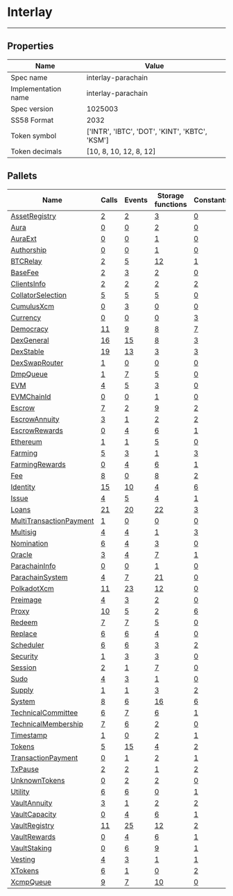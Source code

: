 # Interlay

---------

## Properties
| Name | Value |
| -------- | -------- |
| Spec name     | interlay-parachain     |
| Implementation name     | interlay-parachain     |
| Spec version     | 1025003     |
| SS58 Format     | 2032     |
| Token symbol      | ['INTR', 'IBTC', 'DOT', 'KINT', 'KBTC', 'KSM']     |
| Token decimals      | [10, 8, 10, 12, 8, 12]     |

## Pallets
| Name | Calls | Events | Storage functions | Constants | Errors |
| -------- | -------- | -------- | -------- | -------- | -------- |
| [AssetRegistry](assetregistry.md) | [2](assetregistry.md#calls) | [2](assetregistry.md#events) | [3](assetregistry.md#storage-functions) | [0](assetregistry.md#constants) | [5](assetregistry.md#errors) |
| [Aura](aura.md) | [0](aura.md#calls) | [0](aura.md#events) | [2](aura.md#storage-functions) | [0](aura.md#constants) | [0](aura.md#errors) |
| [AuraExt](auraext.md) | [0](auraext.md#calls) | [0](auraext.md#events) | [1](auraext.md#storage-functions) | [0](auraext.md#constants) | [0](auraext.md#errors) |
| [Authorship](authorship.md) | [0](authorship.md#calls) | [0](authorship.md#events) | [1](authorship.md#storage-functions) | [0](authorship.md#constants) | [0](authorship.md#errors) |
| [BTCRelay](btcrelay.md) | [2](btcrelay.md#calls) | [5](btcrelay.md#events) | [12](btcrelay.md#storage-functions) | [1](btcrelay.md#constants) | [52](btcrelay.md#errors) |
| [BaseFee](basefee.md) | [2](basefee.md#calls) | [3](basefee.md#events) | [2](basefee.md#storage-functions) | [0](basefee.md#constants) | [0](basefee.md#errors) |
| [ClientsInfo](clientsinfo.md) | [2](clientsinfo.md#calls) | [2](clientsinfo.md#events) | [2](clientsinfo.md#storage-functions) | [2](clientsinfo.md#constants) | [0](clientsinfo.md#errors) |
| [CollatorSelection](collatorselection.md) | [5](collatorselection.md#calls) | [5](collatorselection.md#events) | [5](collatorselection.md#storage-functions) | [0](collatorselection.md#constants) | [10](collatorselection.md#errors) |
| [CumulusXcm](cumulusxcm.md) | [0](cumulusxcm.md#calls) | [3](cumulusxcm.md#events) | [0](cumulusxcm.md#storage-functions) | [0](cumulusxcm.md#constants) | [0](cumulusxcm.md#errors) |
| [Currency](currency.md) | [0](currency.md#calls) | [0](currency.md#events) | [0](currency.md#storage-functions) | [3](currency.md#constants) | [2](currency.md#errors) |
| [Democracy](democracy.md) | [11](democracy.md#calls) | [9](democracy.md#events) | [8](democracy.md#storage-functions) | [7](democracy.md#constants) | [16](democracy.md#errors) |
| [DexGeneral](dexgeneral.md) | [16](dexgeneral.md#calls) | [15](dexgeneral.md#events) | [8](dexgeneral.md#storage-functions) | [3](dexgeneral.md#constants) | [28](dexgeneral.md#errors) |
| [DexStable](dexstable.md) | [19](dexstable.md#calls) | [13](dexstable.md#events) | [3](dexstable.md#storage-functions) | [3](dexstable.md#constants) | [31](dexstable.md#errors) |
| [DexSwapRouter](dexswaprouter.md) | [1](dexswaprouter.md#calls) | [0](dexswaprouter.md#events) | [0](dexswaprouter.md#storage-functions) | [0](dexswaprouter.md#constants) | [6](dexswaprouter.md#errors) |
| [DmpQueue](dmpqueue.md) | [1](dmpqueue.md#calls) | [7](dmpqueue.md#events) | [5](dmpqueue.md#storage-functions) | [0](dmpqueue.md#constants) | [2](dmpqueue.md#errors) |
| [EVM](evm.md) | [4](evm.md#calls) | [5](evm.md#events) | [3](evm.md#storage-functions) | [0](evm.md#constants) | [11](evm.md#errors) |
| [EVMChainId](evmchainid.md) | [0](evmchainid.md#calls) | [0](evmchainid.md#events) | [1](evmchainid.md#storage-functions) | [0](evmchainid.md#constants) | [0](evmchainid.md#errors) |
| [Escrow](escrow.md) | [7](escrow.md#calls) | [2](escrow.md#events) | [9](escrow.md#storage-functions) | [2](escrow.md#constants) | [13](escrow.md#errors) |
| [EscrowAnnuity](escrowannuity.md) | [3](escrowannuity.md#calls) | [1](escrowannuity.md#events) | [2](escrowannuity.md#storage-functions) | [2](escrowannuity.md#constants) | [0](escrowannuity.md#errors) |
| [EscrowRewards](escrowrewards.md) | [0](escrowrewards.md#calls) | [4](escrowrewards.md#events) | [6](escrowrewards.md#storage-functions) | [1](escrowrewards.md#constants) | [4](escrowrewards.md#errors) |
| [Ethereum](ethereum.md) | [1](ethereum.md#calls) | [1](ethereum.md#events) | [5](ethereum.md#storage-functions) | [0](ethereum.md#constants) | [2](ethereum.md#errors) |
| [Farming](farming.md) | [5](farming.md#calls) | [3](farming.md#events) | [1](farming.md#storage-functions) | [3](farming.md#constants) | [2](farming.md#errors) |
| [FarmingRewards](farmingrewards.md) | [0](farmingrewards.md#calls) | [4](farmingrewards.md#events) | [6](farmingrewards.md#storage-functions) | [1](farmingrewards.md#constants) | [4](farmingrewards.md#errors) |
| [Fee](fee.md) | [8](fee.md#calls) | [0](fee.md#events) | [8](fee.md#storage-functions) | [2](fee.md#constants) | [2](fee.md#errors) |
| [Identity](identity.md) | [15](identity.md#calls) | [10](identity.md#events) | [4](identity.md#storage-functions) | [6](identity.md#constants) | [18](identity.md#errors) |
| [Issue](issue.md) | [4](issue.md#calls) | [5](issue.md#events) | [4](issue.md#storage-functions) | [1](issue.md#constants) | [9](issue.md#errors) |
| [Loans](loans.md) | [21](loans.md#calls) | [20](loans.md#events) | [22](loans.md#storage-functions) | [3](loans.md#constants) | [26](loans.md#errors) |
| [MultiTransactionPayment](multitransactionpayment.md) | [1](multitransactionpayment.md#calls) | [0](multitransactionpayment.md#events) | [0](multitransactionpayment.md#storage-functions) | [0](multitransactionpayment.md#constants) | [0](multitransactionpayment.md#errors) |
| [Multisig](multisig.md) | [4](multisig.md#calls) | [4](multisig.md#events) | [1](multisig.md#storage-functions) | [3](multisig.md#constants) | [14](multisig.md#errors) |
| [Nomination](nomination.md) | [6](nomination.md#calls) | [4](nomination.md#events) | [3](nomination.md#storage-functions) | [0](nomination.md#constants) | [7](nomination.md#errors) |
| [Oracle](oracle.md) | [3](oracle.md#calls) | [4](oracle.md#events) | [7](oracle.md#storage-functions) | [1](oracle.md#constants) | [3](oracle.md#errors) |
| [ParachainInfo](parachaininfo.md) | [0](parachaininfo.md#calls) | [0](parachaininfo.md#events) | [1](parachaininfo.md#storage-functions) | [0](parachaininfo.md#constants) | [0](parachaininfo.md#errors) |
| [ParachainSystem](parachainsystem.md) | [4](parachainsystem.md#calls) | [7](parachainsystem.md#events) | [21](parachainsystem.md#storage-functions) | [0](parachainsystem.md#constants) | [8](parachainsystem.md#errors) |
| [PolkadotXcm](polkadotxcm.md) | [11](polkadotxcm.md#calls) | [23](polkadotxcm.md#events) | [12](polkadotxcm.md#storage-functions) | [0](polkadotxcm.md#constants) | [20](polkadotxcm.md#errors) |
| [Preimage](preimage.md) | [4](preimage.md#calls) | [3](preimage.md#events) | [2](preimage.md#storage-functions) | [0](preimage.md#constants) | [6](preimage.md#errors) |
| [Proxy](proxy.md) | [10](proxy.md#calls) | [5](proxy.md#events) | [2](proxy.md#storage-functions) | [6](proxy.md#constants) | [8](proxy.md#errors) |
| [Redeem](redeem.md) | [7](redeem.md#calls) | [7](redeem.md#events) | [5](redeem.md#storage-functions) | [0](redeem.md#constants) | [9](redeem.md#errors) |
| [Replace](replace.md) | [6](replace.md#calls) | [6](replace.md#events) | [4](replace.md#storage-functions) | [0](replace.md#constants) | [11](replace.md#errors) |
| [Scheduler](scheduler.md) | [6](scheduler.md#calls) | [6](scheduler.md#events) | [3](scheduler.md#storage-functions) | [2](scheduler.md#constants) | [5](scheduler.md#errors) |
| [Security](security.md) | [1](security.md#calls) | [3](security.md#events) | [3](security.md#storage-functions) | [0](security.md#constants) | [0](security.md#errors) |
| [Session](session.md) | [2](session.md#calls) | [1](session.md#events) | [7](session.md#storage-functions) | [0](session.md#constants) | [5](session.md#errors) |
| [Sudo](sudo.md) | [4](sudo.md#calls) | [3](sudo.md#events) | [1](sudo.md#storage-functions) | [0](sudo.md#constants) | [1](sudo.md#errors) |
| [Supply](supply.md) | [1](supply.md#calls) | [1](supply.md#events) | [3](supply.md#storage-functions) | [2](supply.md#constants) | [0](supply.md#errors) |
| [System](system.md) | [8](system.md#calls) | [6](system.md#events) | [16](system.md#storage-functions) | [6](system.md#constants) | [6](system.md#errors) |
| [TechnicalCommittee](technicalcommittee.md) | [6](technicalcommittee.md#calls) | [7](technicalcommittee.md#events) | [6](technicalcommittee.md#storage-functions) | [1](technicalcommittee.md#constants) | [10](technicalcommittee.md#errors) |
| [TechnicalMembership](technicalmembership.md) | [7](technicalmembership.md#calls) | [6](technicalmembership.md#events) | [2](technicalmembership.md#storage-functions) | [0](technicalmembership.md#constants) | [3](technicalmembership.md#errors) |
| [Timestamp](timestamp.md) | [1](timestamp.md#calls) | [0](timestamp.md#events) | [2](timestamp.md#storage-functions) | [1](timestamp.md#constants) | [0](timestamp.md#errors) |
| [Tokens](tokens.md) | [5](tokens.md#calls) | [15](tokens.md#events) | [4](tokens.md#storage-functions) | [2](tokens.md#constants) | [8](tokens.md#errors) |
| [TransactionPayment](transactionpayment.md) | [0](transactionpayment.md#calls) | [1](transactionpayment.md#events) | [2](transactionpayment.md#storage-functions) | [1](transactionpayment.md#constants) | [0](transactionpayment.md#errors) |
| [TxPause](txpause.md) | [2](txpause.md#calls) | [2](txpause.md#events) | [1](txpause.md#storage-functions) | [2](txpause.md#constants) | [4](txpause.md#errors) |
| [UnknownTokens](unknowntokens.md) | [0](unknowntokens.md#calls) | [2](unknowntokens.md#events) | [2](unknowntokens.md#storage-functions) | [0](unknowntokens.md#constants) | [3](unknowntokens.md#errors) |
| [Utility](utility.md) | [6](utility.md#calls) | [6](utility.md#events) | [0](utility.md#storage-functions) | [1](utility.md#constants) | [1](utility.md#errors) |
| [VaultAnnuity](vaultannuity.md) | [3](vaultannuity.md#calls) | [1](vaultannuity.md#events) | [2](vaultannuity.md#storage-functions) | [2](vaultannuity.md#constants) | [0](vaultannuity.md#errors) |
| [VaultCapacity](vaultcapacity.md) | [0](vaultcapacity.md#calls) | [4](vaultcapacity.md#events) | [6](vaultcapacity.md#storage-functions) | [1](vaultcapacity.md#constants) | [4](vaultcapacity.md#errors) |
| [VaultRegistry](vaultregistry.md) | [11](vaultregistry.md#calls) | [25](vaultregistry.md#events) | [12](vaultregistry.md#storage-functions) | [2](vaultregistry.md#constants) | [25](vaultregistry.md#errors) |
| [VaultRewards](vaultrewards.md) | [0](vaultrewards.md#calls) | [4](vaultrewards.md#events) | [6](vaultrewards.md#storage-functions) | [1](vaultrewards.md#constants) | [4](vaultrewards.md#errors) |
| [VaultStaking](vaultstaking.md) | [0](vaultstaking.md#calls) | [6](vaultstaking.md#events) | [9](vaultstaking.md#storage-functions) | [1](vaultstaking.md#constants) | [3](vaultstaking.md#errors) |
| [Vesting](vesting.md) | [4](vesting.md#calls) | [3](vesting.md#events) | [1](vesting.md#storage-functions) | [1](vesting.md#constants) | [6](vesting.md#errors) |
| [XTokens](xtokens.md) | [6](xtokens.md#calls) | [1](xtokens.md#events) | [0](xtokens.md#storage-functions) | [2](xtokens.md#constants) | [19](xtokens.md#errors) |
| [XcmpQueue](xcmpqueue.md) | [9](xcmpqueue.md#calls) | [7](xcmpqueue.md#events) | [10](xcmpqueue.md#storage-functions) | [0](xcmpqueue.md#constants) | [5](xcmpqueue.md#errors) |